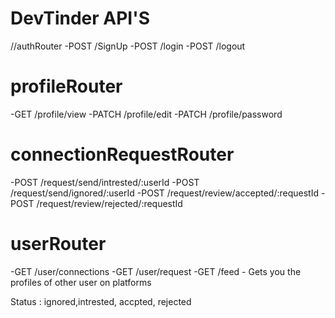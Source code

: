 # DevTinder API'S
//authRouter
-POST /SignUp
-POST /login
-POST /logout


# profileRouter
-GET /profile/view
-PATCH /profile/edit
-PATCH /profile/password

# connectionRequestRouter
-POST /request/send/intrested/:userId
-POST /request/send/ignored/:userId
-POST /request/review/accepted/:requestId
-POST /request/review/rejected/:requestId

# userRouter
-GET /user/connections
-GET /user/request
-GET /feed - Gets you the profiles of other user on platforms




Status : ignored,intrested, accpted, rejected